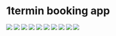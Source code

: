# 1termin booking app
![](screenshot/login.png)
![](screenshot/maps.png)
![](screenshot/login_or_register.png)
![](screenshot/appointment.png)
![](screenshot/termin_create.png)
![](screenshot/company_appointment.png)
![](screenshot/general.png)
![](screenshot/notification.png)
![](screenshot/payment.png)
![](screenshot/selectColor.png)
